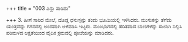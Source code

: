 +++
title = "003 ಎನ್ದು ಸಾರಿದು"

+++
3. ಹೀಗೆ ಸಾರಿದ ಮೇಲೆ, ದೊಡ್ಡ ಧನುಸ್ಸನ್ನು ತಂದು ಭೂಮಿಯಲ್ಲಿ ಇಳಿಸಿದರು. ಮುಸುಕನ್ನು ತೆಗೆದು ಯಂತ್ರವನ್ನು ಗಗನದಲ್ಲಿ ಅಂದವಾಗಿ ಅಳವಡಿಸಿ ಇಟ್ಟರು. ಮುಂಭಾಗದಲ್ಲಿ ಹರಿತವಾದ ಬಾಣಗಳನ್ನು ಸಾಲಾಗಿ ನಿಲ್ಲಿಸಿ ಪರಿಮಳದ ಅಕ್ಷತೆಯಿಂದ ವೈದಿಕ ಕ್ರಮದಲ್ಲಿ ಪೂಜೆಯನ್ನು ಮಾಡಿದರು.